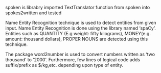 spoken is librabry
imported  TextTranslator function from spoken into spokes2written and tested


Name Entity Recognition technique is used to detect entities from given input. Name Entity Recognition is done using the library named ‘spaCy’. Entities such as QUANTITY (E.g weight: fifty kilograms), MONEY(e.g. amount: thousand dollars), PROPER NOUNS are detected using this technique.


The package word2number is used to convert numbers written as ‘two thousand’ to ‘2000’. Furthermore, few lines of logical code adds suffix/prefix as $/kg,etc. depending upon type of entity.

